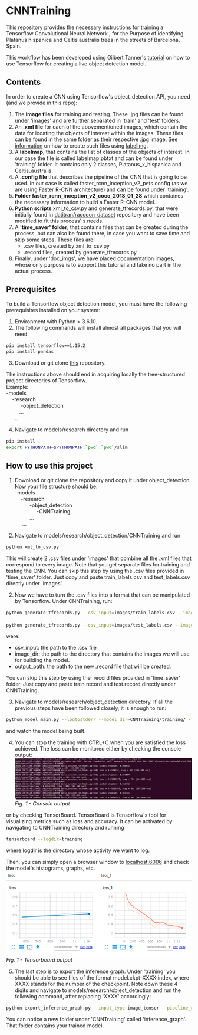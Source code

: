 # CNNTraining
This repository provides the necessary instructions for training a Tensorflow Convolutional Neural Network , for the Purpose of identifying Platanus hispanica and Celtis australis trees in the streets of Barcelona, Spain.

This workflow has been developed using Gilbert Tanner's [tutorial](https://gilberttanner.com/blog/creating-your-own-objectdetector) on how to use Tensorflow for creating a live object detection model.

## Contents
In order to create a CNN using Tensorflow's object_detection API, you need (and we provide in this repo):
1. The **image files** for training and testing.
These .jpg files can be found under 'images' and are further separated in 'train' and 'test' folders.
2. An **.xml file** for each of the abovementioned images, which contain the data for locating the objects of interest within the images.
These files can be found in the same folder as their respective .jpg image.
See [information](https://github.com/BrimKing/LabelImgTreeSpecies/blob/master/README.md) on how to create such files using [labelImg](https://github.com/tzutalin/labelImg).
3. A **labelmap**, that contains the list of classes of the objects of interest.
In our case the file is called labelmap.pbtxt and can be found under 'training' folder. It contains only 2 classes, Platanus_x_hispanica and Celtis_australis.
4. A **.config file** that describes the pipeline of the CNN that is going to be used. In our case is called faster_rcnn_inception_v2_pets.config (as we are using Faster R-CNN architecture) and can be found under 'training'.
5. **Folder faster_rcnn_inception_v2_coco_2018_01_28** which containes the necessary information to build a Faster R-CNN model.
6. **Python scripts** xml_to_csv.py and generate_tfrecords.py, that were initially found in [datitran/raccoon_dataset](https://github.com/datitran/raccoon_dataset) repository and have been modified to fit this process' s needs.
7. A **'time_saver' folder**, that contains files that can be created during the process, but can also be found there, in case you want to save time and skip some steps. These files are: 
    * .csv files, created by xml_to_csv.py
    * .record files, created by generate_tfrecords.py
8. Finally, under 'doc_imgs', we have placed documentation images, whose only purpose is to support this tutorial and take no part in the actual process.


## Prerequisites
To build a Tensorflow object detection model, you must have the following prerequisites installed on your system:
1. Environment with Python > 3.6.10.
2. The following commands will install almost all packages that you will need:
```Bash
pip install tensorflow==1.15.2
pip install pandas
```
3. Download or git clone [this](https://github.com/tensorflow/models) repository.

The instructions above should end in acquiring locally the tree-structured project directories of Tensorflow. \
Example: \
-models \
&nbsp;&nbsp;&nbsp;&nbsp;-research \
&nbsp;&nbsp;&nbsp;&nbsp;
&nbsp;&nbsp;&nbsp;&nbsp; -object_detection \
&nbsp;&nbsp;&nbsp;&nbsp; &nbsp;&nbsp;&nbsp;&nbsp;... \
&nbsp;&nbsp;&nbsp;&nbsp; ...

4. Navigate to models/research directory and run
```Bash
pip install .
export PYTHONPATH=$PYTHONPATH:`pwd`:`pwd`/slim
```
## How to use this project

1. Download or git clone the repository and copy it under object_detection. Now your file structure should be: \
-models \
&nbsp;&nbsp;&nbsp;&nbsp;-research \
&nbsp;&nbsp;&nbsp;&nbsp;
&nbsp;&nbsp;&nbsp;&nbsp; -object_detection \
&nbsp;&nbsp;&nbsp;&nbsp;
&nbsp;&nbsp;&nbsp;&nbsp; &nbsp;&nbsp;&nbsp;&nbsp; -CNNTraining \
&nbsp;&nbsp;&nbsp;&nbsp; &nbsp;&nbsp;&nbsp;&nbsp; ... \
&nbsp;&nbsp;&nbsp;&nbsp; ...


2. Navigate to models/research/object_detection/CNNTraining and run
```Bash
python xml_to_csv.py
```
This will create 2 .csv files under 'images' that combine all the .xml files that correspond to every image. Note that you get separate files for training and testing the CNN.
You can skip this step by using the .csv files provided in 'time_saver' folder. Just copy and paste train_labels.csv and test_labels.csv directly under 'images'.

2. Now we have to turn the .csv files into a format that can be manipulated by Tensorflow. Under CNNTraining, run: 
```Bash
python generate_tfrecords.py --csv_input=images/train_labels.csv --image_dir=images/train --output_path=train.record

python generate_tfrecords.py --csv_input=images/test_labels.csv --image_dir=images/test --output_path=test.record
```
were:
* csv_input: the path to the .csv file
* image_dir: the path to the directory that contains the images we will use for building the model.
* output_path: the path to the new .record file that will be created.

You can skip this step by using the .record files provided in 'time_saver' folder. Just copy and paste train.record and test.record directly under CNNTraining.
 
3. Navigate to models/research/object_detection directory. If all the previous steps have been followed closely, it is enough to run:
```Bash
python model_main.py --logtostderr --model_dir=CNNTraining/training/ --pipeline_config_path=CNNTraining/training/faster_rcnn_inception_v2_pets.config
```
and watch the model being built.

4. You can stop the training with CTRL+C when you are satisfied the loss achieved. The loss can be monitored either by checking the console output:
![Console output](doc_imgs/console_output.png)
*Fig. 1 - Console output*

or by checking TensorBoard. TensorBoard is Tensorflow's tool for visualizing metrics such as loss and accuracy. It can be activated by navigating to CNNTraining directory and running
```Bash
tensorboard --logdir=training
```
where logdir is the directory whose activity we want to log. 

Then, you can simply open a browser window to [localhost:6006](localhost:6006) and check the model's histograms, graphs, etc.
![Tensorboard](doc_imgs/tensorboard.png)
*Fig. 1 - Tensorboard output*

5. The last step is to export the inference graph. Under 'training' you should be able to see files of the format model.ckpt-XXXX.index, where XXXX stands for the number of the checkpoint. Note down these 4 digits and navigate to models/research/object_detection and run the following command, after replacing 'XXXX' accordingly:

```Bash
python export_inference_graph.py --input_type image_tensor --pipeline_config_path CNNTraining/training/faster_rcnn_inception_v2_pets.config --trained_checkpoint_prefix CNNTraining/training/model.ckpt-XXXX --output_directory CNNTraining/inference_graph
```
You can notice a new folder under 'CNNTraining' called 'inference_graph'. That folder contains your trained model.
